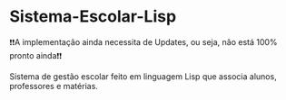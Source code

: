 # Sistema-Escolar-Lisp
<p>❗❗A implementação ainda necessita de Updates, ou seja, não está 100% pronto ainda❗❗</p>
<p>Sistema de gestão escolar feito em linguagem Lisp que associa alunos, professores e matérias.</p>

